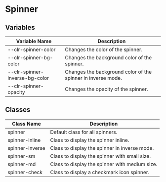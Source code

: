 # Spinner

## Variables

| Variable Name                  | Description                                                  |
| ------------------------------ | ------------------------------------------------------------ |
| --clr-spinner-color            | Changes the color of the spinner.                            |
| --clr-spinner-bg-color         | Changes the background color of the spinner.                 |
| --clr-spinner-inverse-bg-color | Changes the background color of the spinner in inverse mode. |
| --clr-spinner-opacity          | Changes the opacity of the spinner.                          |

## Classes

| Class Name      | Description                                    |
| --------------- | ---------------------------------------------- |
| spinner         | Default class for all spinners.                |
| spinner-inline  | Class to display the spinner inline.           |
| spinner-inverse | Class to display the spinner in inverse mode.  |
| spinner-sm      | Class to display the spinner with small size.  |
| spinner-md      | Class to display the spinner with medium size. |
| spinner-check   | Class to display a checkmark icon spinner.     |
